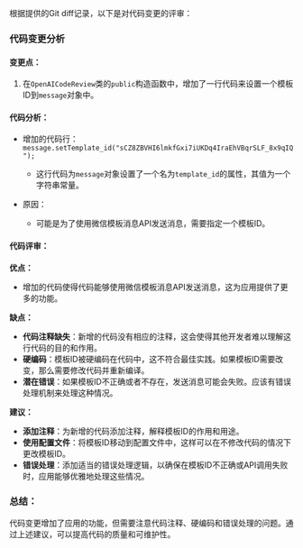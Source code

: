 根据提供的Git diff记录，以下是对代码变更的评审：

### 代码变更分析

#### 变更点：
1. 在`OpenAICodeReview`类的`public`构造函数中，增加了一行代码来设置一个模板ID到`message`对象中。

#### 代码分析：
- 增加的代码行：`message.setTemplate_id("sCZ8ZBVHI6lmkfGxi7iUKDq4IraEhVBqrSLF_8x9qIQ");`
  - 这行代码为`message`对象设置了一个名为`template_id`的属性，其值为一个字符串常量。
  
- 原因：
  - 可能是为了使用微信模板消息API发送消息，需要指定一个模板ID。

#### 代码评审：

**优点：**
- 增加的代码使得代码能够使用微信模板消息API发送消息，这为应用提供了更多的功能。

**缺点：**
- **代码注释缺失**：新增的代码没有相应的注释，这会使得其他开发者难以理解这行代码的目的和作用。
- **硬编码**：模板ID被硬编码在代码中，这不符合最佳实践。如果模板ID需要改变，那么需要修改代码并重新编译。
- **潜在错误**：如果模板ID不正确或者不存在，发送消息可能会失败。应该有错误处理机制来处理这种情况。

**建议：**
- **添加注释**：为新增的代码添加注释，解释模板ID的作用和用途。
- **使用配置文件**：将模板ID移动到配置文件中，这样可以在不修改代码的情况下更改模板ID。
- **错误处理**：添加适当的错误处理逻辑，以确保在模板ID不正确或API调用失败时，应用能够优雅地处理这些情况。

### 总结：
代码变更增加了应用的功能，但需要注意代码注释、硬编码和错误处理的问题。通过上述建议，可以提高代码的质量和可维护性。